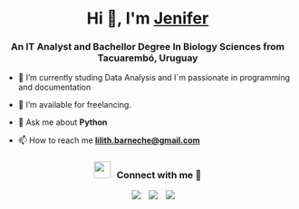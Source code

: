 <h1 align="center">Hi 👋, I'm <a href="https://www.linkedin.com/in/jenifer-g-m-barneche" target="blank">
Jenifer</a></h1>
<h3 align="center">An IT Analyst and Bachellor Degree In Biology Sciences from Tacuarembó, Uruguay</h3>


- 🔭 I’m currently studing Data Analysis and I´m passionate in programming and documentation

- 🤝 I’m available for freelancing.

- 💬 Ask me about **Python**

- 📫 How to reach me **lilith.barneche@gmail.com**

<h3 align="center" > <img src="https://media.giphy.com/media/iY8CRBdQXODJSCERIr/giphy.gif" width="30" height="30" style="margin-right: 10px;">Connect with me 🤝 </h3>

<p align="center">

 <div align="center"  class="icons-social" style="margin-left: 10px;">
        <a style="margin-left: 10px;"  target="_blank" href="https://www.linkedin.com/in/jenifer-g-m-barneche/">
			<img src="https://img.icons8.com/doodle/40/000000/linkedin--v2.png"></a>
        <a style="margin-left: 10px;" target="_blank" href="https://github.com/eni86">
		<img src="https://img.icons8.com/doodle/40/000000/github--v1.png"></a>
		<a style="margin-left: 10px;" target="_blank" href="https://stackoverflow.com/users/12724114/jenifer?tab=profile">
				<img src="https://img.icons8.com/external-tal-revivo-color-tal-revivo/40/000000/external-stack-overflow-is-a-question-and-answer-site-for-professional-logo-color-tal-revivo.png"></a>
	
	

</p>


